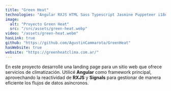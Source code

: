 ```yaml
---
title: "Green Heat"
technologies: "Angular RXJS HTML Sass Typescript Jasmine Puppeteer i18n SSR"
image:
  alt: "Proyecto Green Heat"
  src: "/src/assets/green-heat.webp"
video: "/assets/green-heat.webm"
hasLink: true
github: "https://github.com/AgustinCammarota/GreenHeat"
hasWebsite: true
website: "https://greenheatclima.com.ar/"
---
```

En este proyecto desarrollé una landing page para un sitio web que ofrece servicios de climatización. Utilicé **Angular** como framework principal, aprovechando la reactividad de **RXJS** y **Signals** para gestionar de manera eficiente los flujos de datos asíncronos.
